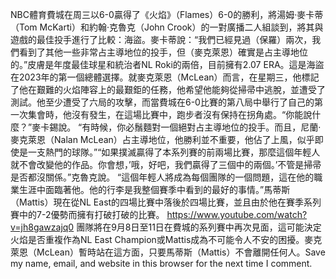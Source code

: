 NBC體育費城在周三以6-0贏得了《火焰》（Flames）6-0的勝利，將湯姆·麥卡蒂（Tom McKarti）和約翰·克魯克（John Crook）的一對廣播二人組談到，將其與遊戲的最佳投手進行了比較：海盜。麥卡蒂說：“我們已經見過（保羅）兩次，我們看到了其他一些非常占主導地位的投手，但（麥克萊恩）確實是占主導地位的。”皮膚是年度最佳球星和統治者NL Roki的兩倍，目前擁有2.07 ERA。這是海盜在2023年的第一個總體選擇。就麥克萊恩（McLean）而言，在星期三，他標記了他在艱難的火焰陣容上的最艱鉅的任務，他希望他能夠從掃帚中逃脫，並遭受了測試。他至少遭受了六局的攻擊，而當費城在6-0比賽的第八局中舉行了自己的第一次集會時，他沒有發生，在這場比賽中，跑步者沒有保持在拐角處。“你能說什麼？”麥卡錫說。 “有時候，你必鬚麵對一個絕對占主導地位的投手。而且，尼蘭·麥克萊恩（Nalan McLean）占主導地位，他勝利並不重要，他佔了上風，似乎即使是一支熱門的球隊。”“如果撲滅贏得了本系列賽的前兩場比賽，那麼這個年輕人就不會改變他的作品。你會想，’哦，好吧，我們贏得了三個中的兩個。’不管是掃帚是否都沒關係。”克魯克說。 “這個年輕人將成為每個團隊的一個問題，這在他的職業生涯中面臨著他。他的行李是我整個賽季中看到的最好的事情。”馬蒂斯（Mattis）現在從NL East的四場比賽中落後於四場比賽，並且由於他在賽季系列賽中的7-2優勢而擁有打破打破的比賽。
https://www.youtube.com/watch?v=jh8gawzajq0
團隊將在9月8日至11日在費城的系列賽中再次見面，這可能決定火焰是否重複作為NL East Champion或Mattis成為不可能令人不安的困擾。麥克萊恩（McLean）暫時站在這方面，只要馬蒂斯（Mattis）不會離開任何人。Save my name, email, and website in this browser for the next time I comment.